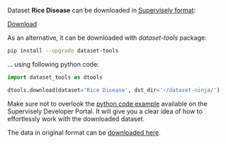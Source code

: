 Dataset **Rice Disease** can be downloaded in [Supervisely format](https://developer.supervisely.com/api-references/supervisely-annotation-json-format):

 [Download](https://assets.supervisely.com/remote/eyJsaW5rIjogInMzOi8vc3VwZXJ2aXNlbHktZGF0YXNldHMvMTAxNF9SaWNlIERpc2Vhc2UvcmljZS1kaXNlYXNlLURhdGFzZXROaW5qYS50YXIiLCAic2lnIjogImJJMytrVEdUSktKaVdCU0ZDSDA5UEdFN0x5dFpkUk5aUlVKSlA0Wmkzdjg9In0=?response-content-disposition=attachment%3B%20filename%3D%22rice-disease-DatasetNinja.tar%22)

As an alternative, it can be downloaded with *dataset-tools* package:
``` bash
pip install --upgrade dataset-tools
```

... using following python code:
``` python
import dataset_tools as dtools

dtools.download(dataset='Rice Disease', dst_dir='~/dataset-ninja/')
```
Make sure not to overlook the [python code example](https://developer.supervisely.com/getting-started/python-sdk-tutorials/iterate-over-a-local-project) available on the Supervisely Developer Portal. It will give you a clear idea of how to effortlessly work with the downloaded dataset.

The data in original format can be [downloaded here](https://www.kaggle.com/datasets/nischallal/rice-disease-dataset/download?datasetVersionNumber=1).